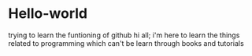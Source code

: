 # Hello-world
trying to learn the funtioning of github
 hi all;
 i'm here to learn the things related to programming which can't be learn through books and tutorials
